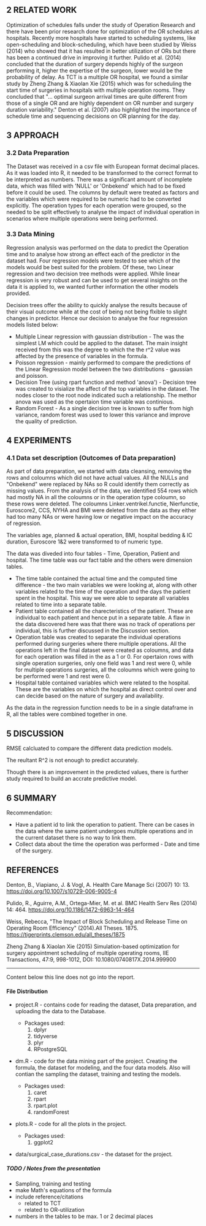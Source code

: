 
## 2 RELATED WORK

Optimization of schedules falls under the study of Operation Research and there have been prior research done for optimization of the OR schedules at hospitals. Recently more hospitals have started to scheduling systems, like open-scheduling  and block-scheduling, which have been studied by Weiss (2014) who showed that it has resulted in better utilization of ORs but there has been a continued drive in improving it further. Pulido et al. (2014) concluded that the duration of surgery depends highly of the surgeon performing it, higher the expertise of the surgeon, lower would be the probability of delay. As TCT is a multiple OR hospital, we found a similar study by Zheng Zhang & Xiaolan Xie (2015) which was for scheduling the start time of surgeries in hospitals with multiple operation rooms. They concluded that "... optimal surgeon arrival times are quite different from those of a single OR and are highly dependent on OR number and surgery duration variability." Denton et al. (2007) also highlighted the importance of schedule time and sequencing decisions on OR planning for the day. 

## 3 APPROACH


### 3.2 Data Preparation

The Dataset was received in a csv file with European format decimal places. As it was loaded into R, it needed to be transformed to the correct format to be interpreted as numbers. There was a significant amount of incomplete data, which was filled with 'NULL' or 'Onbekend' which had to be fixed before it could be used. The columns by default were treated as factors and the variables which were required to be numeric had to be converted explicitly. The operation types for each operation were grouped, so the needed to be split effectively to analyse the impact of individual operation in scenarios where multiple operations were being performed. 

### 3.3 Data Mining

Regression analysis was performed on the data to predict the Operation time and to analyse how strong an effect each of the predictor in the dataset had. Four regression models were tested to see which of the models would be best suited for the problem. Of these, two  Linear regression and two decision tree methods were applied. While linear regression is very robust and can be used to get several insights on the data it is applied to, we wanted further information the other models provided. 

Decision trees offer the ability to quickly analyse the results because of their visual outcome while at the cost of being not being flxible to slight changes in predictor. Hence our decision to analyse the four regression models listed below: 
- Multiple Linear regression with gaussian distribution - The was the simplest LM which could be applied to the dataset. The main insight received from this was the degree to which the the r^2 value was affected by the presence of variables in the formula. 
- Poisson regression - mainly performed to compare the predictions of the Linear Regression model between the two distributions - gaussian and poisson. 
- Decision Tree (using rpart function and method 'anova') - Decision tree was created to visialize the affect of the top variables in the dataset. The nodes closer to the root node indicated such a relationship. The methor anova was used as the opertaion time variable was continious. 
- Random Forest - As a single decision tree is known to suffer from high variance, random forest was used to lower this variance and improve the quality of prediction. 



## 4 EXPERIMENTS

### 4.1 Data set description (Outcomes of Data preparation)

As part of data preparation, we started with data cleansing, removing the rows and coloumns which did not have actual values. All the NULLs and "Onbekend" were replaced by NAs so R could identify them correctly as missing values. From the analysis of the data, we identified 554 rows which had mostly NA in all the coloumns or in the operation type coloumn, so these rows were deleted. The coloumns Linker.ventrikel.functie, Nierfunctie, Euroscore2, CCS, NYHA and BMI were deleted from the data as they either had too many NAs or were having low or negative impact on the accuracy of regression. 

The variables age, planned & actual operation, BMI, hospital bedding & IC duration, Euroscore 1&2 were transformed to of numeric type.

The data was diveded into four tables - Time, Operation, Patient and hospital. The time table was our fact table and the others were dimension tables. 
-  The time table contained the actual time and the computed time difference - the two main variables we were looking at, along with other variables related to the time of the operation and the days the patient spent in the hospital. This way we were able to separate all variables related to time into a separate table.   
- Patient table contained all the charecteristics of the patient. These are individual to each patient and hence put in a separate table. A flaw in the data discovered here was that there was no track of operations per individual, this is further discussed in the Discussion section. 
- Operation table was created to separate the individual operations performed during surgeries where there multiple operations. All the operations left in the final dataset were created as coloumns, and data for each operation was filled in the as a 1 or 0. For opertaion rows with single operation surgeries, only one field was 1 and rest were 0, while for multiple operations surgeries, all the coloumns which were going to be performed were 1 and rest were 0.  
- Hospital table contained variables which were related to the hospital. These are the variables on which the hospital as direct control over and can decide based on the nature of surgery and availability. 

As the data in the regression function needs to be in a single dataframe in R, all the tables were combined together in one. 



## 5 DISCUSSION

RMSE calcluated to compare the different data prediction models. 

The reultant R^2 is not enough to predict accurately. 

Though there is an improvement in the predicted values, there is further study required to build an accrate predictive model.  



## 6 SUMMARY 

Recommendation:
- Have a patient id to link the operation to patient. There can be cases in the data where the same patient undergoes multiple operations and in the current dataset there is no way to link them. 
- Collect data about the time the operation was performed - Date and time of the surgery. 

## REFERENCES 

Denton, B., Viapiano, J. & Vogl, A. Health Care Manage Sci (2007) 10: 13. https://doi.org/10.1007/s10729-006-9005-4 

Pulido, R., Aguirre, A.M., Ortega-Mier, M. et al. BMC Health Serv Res (2014) 14: 464. https://doi.org/10.1186/1472-6963-14-464 

Weiss, Rebecca, "The Impact of Block Scheduling and Release Time on Operating Room Efficiency" (2014).All Theses. 1875. https://tigerprints.clemson.edu/all_theses/1875

Zheng Zhang & Xiaolan Xie (2015) Simulation-based optimization for surgery appointment scheduling of multiple operating rooms, IIE Transactions, 47:9, 998-1012, DOI: 10.1080/0740817X.2014.999900 


---------------------
Content below this line does not go into the report.


#### File Distribution

- project.R - contains code for reading the dataset, Data preparation, and uploading the data to the Database.
  - Packages used:
     1. dplyr
     2. tidyverse
     3. plyr
     5. RPostgreSQL
    
    
- dm.R - code for the data mining part of the project. Creating the formula, the dataset for modeling, and the four data models. Also will contian the sampling the dataset, training and testing the models.
  - Packages used:
    1. caret
    2. rpart
    3. rpart.plot
    4. randomForest

- plots.R - code for all the plots in the project. 
  - Packages used:
    1. ggplot2
    
- data/surgical_case_durations.csv - the dataset for the project.

##### TODO / Notes from the presentation 

- Sampling, training and testing
- make Math's equations of the formula
- include reference/citations
  - related to TCT
  - related to OR-utilization
- numbers in the tables to be max. 1 or 2 decimal places
